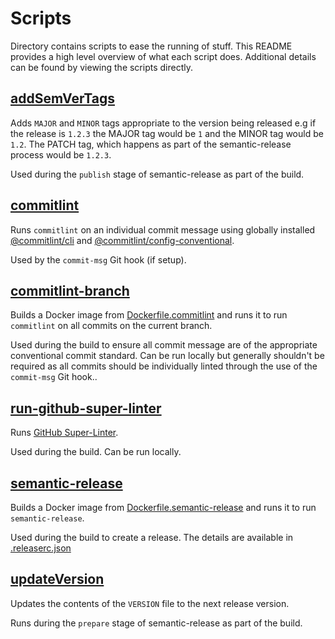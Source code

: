 # Scripts

Directory contains scripts to ease the running of stuff. This README provides a
high level overview of what each script does. Additional details can be found
by viewing the scripts directly.

## [addSemVerTags](addSemVerTags)

Adds `MAJOR` and `MINOR` tags appropriate to the version being released e.g if
the release is `1.2.3` the MAJOR tag would be `1` and the MINOR tag would be
`1.2`. The PATCH tag, which happens as part of the semantic-release process
would be `1.2.3`.

Used during the `publish` stage of semantic-release as part of the build.

## [commitlint](commitlint)

Runs `commitlint` on an individual commit message using globally installed
[@commitlint/cli](https://www.npmjs.com/package/@commitlint/cli) and
[@commitlint/config-conventional](https://www.npmjs.com/package/@commitlint/config-conventional).

Used by the `commit-msg` Git hook (if setup).

## [commitlint-branch](commitlint-branch)

Builds a Docker image from [Dockerfile.commitlint](../Dockerfile.commitlint)
and runs it to run `commitlint` on all commits on the current branch.

Used during the build to ensure all commit message are of the appropriate
conventional commit standard.
Can be run locally but generally shouldn't be required as all commits should be
individually linted through the use of the `commit-msg` Git hook..

## [run-github-super-linter](run-github-super-linter)

Runs [GitHub Super-Linter](https://github.com/github/super-linter/blob/master/docs/run-linter-locally.md).

Used during the build. Can be run locally.

## [semantic-release](semantic-release)

Builds a Docker image from
[Dockerfile.semantic-release](../Dockerfile.semantic-release)
and runs it to run `semantic-release`.

Used during the build to create a release. The details are available in
[.releaserc.json](../.releaserc.json)

## [updateVersion](updateVersion)

Updates the contents of the `VERSION` file to the next release version.

Runs during the `prepare` stage of semantic-release as part of the build.
